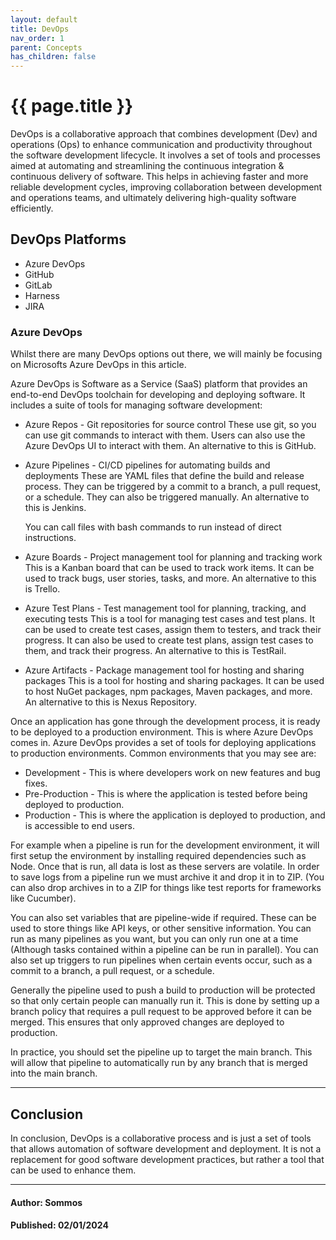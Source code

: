 ```yaml
---
layout: default
title: DevOps
nav_order: 1
parent: Concepts
has_children: false
---
```


# {{ page.title }}

DevOps is a collaborative approach that combines development (Dev) and operations (Ops) to enhance communication and productivity throughout the software development lifecycle. It involves a set of tools and processes aimed at automating and streamlining the continuous integration & continuous delivery of software. This helps in achieving faster and more reliable development cycles, improving collaboration between development and operations teams, and ultimately delivering high-quality software efficiently.

## DevOps Platforms

- Azure DevOps
- GitHub
- GitLab
- Harness
- JIRA

### Azure DevOps

Whilst there are many DevOps options out there, we will mainly be focusing on Microsofts Azure DevOps in this article.

Azure DevOps is Software as a Service (SaaS) platform that provides an end-to-end DevOps toolchain for developing and deploying software. It includes a suite of tools for managing software development:

- Azure Repos - Git repositories for source control
  These use git, so you can use git commands to interact with them. Users can also use the Azure DevOps UI to interact with them. An alternative to this is GitHub.
- Azure Pipelines - CI/CD pipelines for automating builds and deployments
  These are YAML files that define the build and release process. They can be triggered by a commit to a branch, a pull request, or a schedule. They can also be triggered manually. An alternative to this is Jenkins.

  You can call files with bash commands to run instead of direct instructions.

- Azure Boards - Project management tool for planning and tracking work
  This is a Kanban board that can be used to track work items. It can be used to track bugs, user stories, tasks, and more. An alternative to this is Trello.
- Azure Test Plans - Test management tool for planning, tracking, and executing tests
  This is a tool for managing test cases and test plans. It can be used to create test cases, assign them to testers, and track their progress. It can also be used to create test plans, assign test cases to them, and track their progress. An alternative to this is TestRail.
- Azure Artifacts - Package management tool for hosting and sharing packages
  This is a tool for hosting and sharing packages. It can be used to host NuGet packages, npm packages, Maven packages, and more. An alternative to this is Nexus Repository.

Once an application has gone through the development process, it is ready to be deployed to a production environment. This is where Azure DevOps comes in. Azure DevOps provides a set of tools for deploying applications to production environments. Common environments that you may see are:

- Development - This is where developers work on new features and bug fixes.
- Pre-Production - This is where the application is tested before being deployed to production.
- Production - This is where the application is deployed to production, and is accessible to end users.

For example when a pipeline is run for the development environment, it will first setup the environment by installing required dependencies such as Node. Once that is run, all data is lost as these servers are volatile. In order to save logs from a pipeline run we must archive it and drop it in to ZIP. (You can also drop archives in to a ZIP for things like test reports for frameworks like Cucumber).

You can also set variables that are pipeline-wide if required. These can be used to store things like API keys, or other sensitive information. You can run as many pipelines as you want, but you can only run one at a time (Although tasks contained within a pipeline can be run in parallel). You can also set up triggers to run pipelines when certain events occur, such as a commit to a branch, a pull request, or a schedule.

Generally the pipeline used to push a build to production will be protected so that only certain people can manually run it. This is done by setting up a branch policy that requires a pull request to be approved before it can be merged. This ensures that only approved changes are deployed to production.

In practice, you should set the pipeline up to target the main branch. This will allow that pipeline to automatically run by any branch that is merged into the main branch.

---

## Conclusion

In conclusion, DevOps is a collaborative process and is just a set of tools that allows automation of software development and deployment. It is not a replacement for good software development practices, but rather a tool that can be used to enhance them.

---

#### Author: Sommos

#### Published: 02/01/2024
